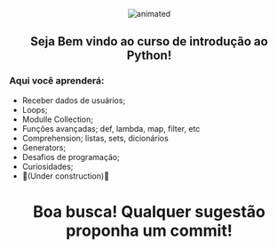 <p align="center">
  <img src="https://user-images.githubusercontent.com/81690594/130858975-c8e1caa1-f39b-45c1-83c7-98962fef0cb7.gif" alt="animated" />
</p>

<h2 align="center"> Seja Bem vindo ao curso de introdução ao Python! </h2>

### Aqui você aprenderá:
  
* Receber dados de usuários;
* Loops;
* Modulle Collection;
* Funções avançadas; def, lambda, map, filter, etc
* Comprehension; listas, sets, dicionários
* Generators;
* Desafios de programação;
* Curiosidades;
* 🚧(Under construction)🚧


<h1 align="center">
  Boa busca! Qualquer sugestão proponha um commit! 
</h1>
